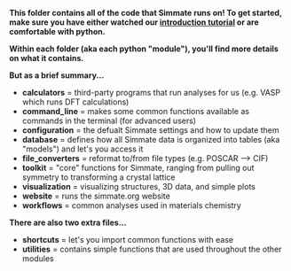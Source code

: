 
**This folder contains all of the code that Simmate runs on! To get started, make sure you have either watched our [introduction tutorial]() or are comfortable with python.**


**Within each folder (aka each python "module"), you'll find more details on what it contains.**

**But as a brief summary...**
- **calculators** = third-party programs that run analyses for us (e.g. VASP which runs DFT calculations)
- **command_line** = makes some common functions available as commands in the terminal (for advanced users)
- **configuration** = the defualt Simmate settings and how to update them
- **database** = defines how all Simmate data is organized into tables (aka "models") and let's you access it
- **file_converters** = reformat to/from file types (e.g. POSCAR --> CIF)
- **toolkit** = "core" functions for Simmate, ranging from pulling out symmetry to transforming a crystal lattice
- **visualization** = visualizing structures, 3D data, and simple plots
- **website** = runs the simmate.org website
- **workflows** = common analyses used in materials chemistry


**There are also two extra files...**
- **shortcuts** = let's you import common functions with ease
- **utilities** = contains simple functions that are used throughout the other modules
